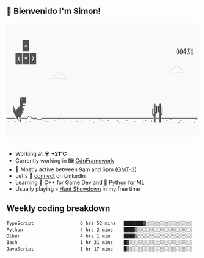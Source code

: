 <h2>👋 <b>Bienvenido I'm Simon!&nbsp;</b></h2>

<section>
  <img src="./static/banner.gif" height=300 width=1000>
</section>

<br>

<ul>
  <li>
		<!--START_SECTION:weather-->
		Working at <b>☀️   +21°C</b>
		<!--END_SECTION:weather-->
  </li>
  <li>
    Currently working in 🖼️&nbsp;<a href=https://github.com/snapverse/cdn-framework target=_blank>CdnFramework</a>
  </li>
  <li>
    🚩 Mostly active between 9am and 6pm <a href=https://onlinealarmkur.com/world/es target=_blank>(GMT-3)</a>
  </li>
  <li>
    Let's 🔗&nbsp;<a href=https://www.linkedin.com/in/itssimmons target=_blank>connect</a> on LinkedIn
  </li>
  <li>
    Learning 👴&nbsp;<a href=https://images3.memedroid.com/images/UPLOADED755/65f2bce6734f6.webp target=_blank>C++</a> for Game Dev and 🐍&nbsp;<a href=https://qph.cf2.quoracdn.net/main-qimg-4472b6229cb75bf66ab531f3ebd4f975-lq target=_blank>Python</a> for ML
  </li>
  <li>
    Usually playing 💀&nbsp;<a href=https://www.huntshowdown.com target=_blank>Hunt Showdown</a> in my free time
  </li>
</ul>

<h2><b>Weekly coding breakdown </b></h2>

<!--START_SECTION:waka-->

```txt
TypeScript                 6 hrs 52 mins   ███████▓░░░░░░░░░░░░░░░░░   30.06 %
Python                     4 hrs 2 mins    ████▒░░░░░░░░░░░░░░░░░░░░   17.66 %
Other                      4 hrs 1 min     ████▒░░░░░░░░░░░░░░░░░░░░   17.61 %
Bash                       1 hr 31 mins    █▓░░░░░░░░░░░░░░░░░░░░░░░   06.71 %
JavaScript                 1 hr 17 mins    █▒░░░░░░░░░░░░░░░░░░░░░░░   05.64 %
```

<!--END_SECTION:waka-->
